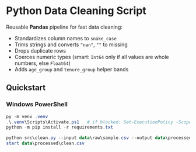 # Python Data Cleaning Script

Reusable **Pandas** pipeline for fast data cleaning:
- Standardizes column names to `snake_case`
- Trims strings and converts `"nan"`, `""` to missing
- Drops duplicate rows
- Coerces numeric types (smart: `Int64` only if all values are whole numbers, else `Float64`)
- Adds `age_group` and `tenure_group` helper bands

## Quickstart

### Windows PowerShell
```powershell
py -m venv .venv
.\.venv\Scripts\Activate.ps1   # if blocked: Set-ExecutionPolicy -Scope Process -ExecutionPolicy Bypass
python -m pip install -r requirements.txt

python src\clean.py --input data\raw\sample.csv --output data\processed\clean.csv --int-cols age
start data\processed\clean.csv

